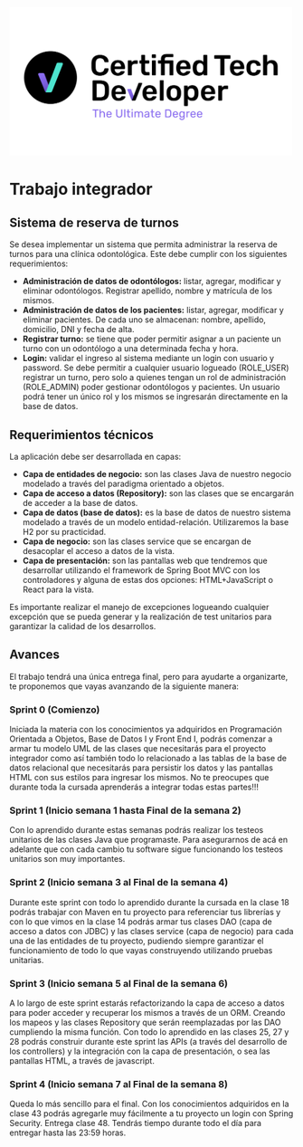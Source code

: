 <img width="500px" src="src/main/resources/static/CTD.jpg"/>

# Trabajo integrador

## Sistema de reserva de turnos

Se desea implementar un sistema que permita administrar la reserva de turnos para una clínica odontológica. Este debe
cumplir con los siguientes requerimientos:

* **Administración de datos de odontólogos:** listar, agregar, modificar y eliminar odontólogos. Registrar apellido,
  nombre
  y matrícula de los mismos.
* **Administración de datos de los pacientes:** listar, agregar, modificar y eliminar pacientes. De cada uno se
  almacenan:
  nombre, apellido, domicilio, DNI y fecha de alta.
* **Registrar turno:** se tiene que poder permitir asignar a un paciente un turno con un odontólogo a una determinada
  fecha
  y hora.
* **Login:** validar el ingreso al sistema mediante un login con usuario y password. Se debe permitir a cualquier
  usuario
  logueado (ROLE_USER) registrar un turno, pero solo a quienes tengan un rol de administración (ROLE_ADMIN) poder
  gestionar odontólogos y pacientes. Un usuario podrá tener un único rol y los mismos se ingresarán directamente en la
  base de datos.

## Requerimientos técnicos

La aplicación debe ser desarrollada en capas:

* **Capa de entidades de negocio:** son las clases Java de nuestro negocio modelado a través del paradigma orientado a
  objetos.
* **Capa de acceso a datos (Repository):** son las clases que se encargarán de acceder a la base de datos.
* **Capa de datos (base de datos):** es la base de datos de nuestro sistema modelado a través de un modelo
  entidad-relación.
  Utilizaremos la base H2 por su practicidad.
* **Capa de negocio:** son las clases service que se encargan de desacoplar el acceso a datos de la vista.
* **Capa de presentación:** son las pantallas web que tendremos que desarrollar utilizando el framework de Spring Boot
  MVC
  con los controladores y alguna de estas dos opciones: HTML+JavaScript o React para la vista.

Es importante realizar el manejo de excepciones logueando cualquier excepción que se pueda generar y la realización de
test unitarios para garantizar la calidad de los desarrollos.

## Avances

El trabajo tendrá una única entrega final, pero para ayudarte a organizarte, te proponemos que vayas avanzando de la
siguiente manera:

### Sprint 0 (Comienzo)

Iniciada la materia con los conocimientos ya adquiridos en Programación Orientada a Objetos, Base de Datos I y Front End
I, podrás comenzar a armar tu modelo UML de las clases que necesitarás para el proyecto integrador como así también todo
lo relacionado a las tablas de la base de datos relacional que necesitarás para persistir los datos y las pantallas HTML
con sus estilos para ingresar los mismos. No te preocupes que durante toda la cursada aprenderás a integrar todas estas
partes!!!

### Sprint 1 (Inicio semana 1 hasta Final de la semana 2)

Con lo aprendido durante estas semanas podrás realizar los testeos unitarios de las clases Java que programaste. Para
asegurarnos de acá en adelante que con cada cambio tu software sigue funcionando los testeos unitarios son muy
importantes.

### Sprint 2 (Inicio semana 3 al Final de la semana 4)

Durante este sprint con todo lo aprendido durante la cursada en la clase 18 podrás trabajar con Maven en tu proyecto
para referenciar tus librerías y con lo que vimos en la clase 14 podrás armar tus clases DAO (capa de acceso a datos con
JDBC) y las clases service (capa de negocio) para cada una de las entidades de tu proyecto, pudiendo siempre garantizar
el funcionamiento de todo lo que vayas construyendo utilizando pruebas unitarias.

### Sprint 3  (Inicio semana 5 al Final de la semana 6)

A lo largo de este sprint estarás refactorizando la capa de acceso a datos para poder acceder y recuperar los mismos a
través de un ORM. Creando los mapeos y las clases Repository que serán reemplazadas por las DAO cumpliendo la misma
función.
Con todo lo aprendido en las clases 25, 27 y 28 podrás construir durante este sprint las APIs (a través del desarrollo
de los controllers) y la integración con la capa de presentación, o sea las pantallas HTML, a través de javascript.

### Sprint 4 (Inicio semana 7 al Final de la semana 8)

Queda lo más sencillo para el final. Con los conocimientos adquiridos en la clase 43 podrás agregarle muy fácilmente a
tu proyecto un login con Spring Security.
Entrega clase 48. Tendrás tiempo durante todo el día para entregar hasta las 23:59 horas.
